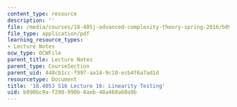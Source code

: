 ```yaml
---
content_type: resource
description: ''
file: /media/courses/18-405j-advanced-complexity-theory-spring-2016/b090bc9af298990b8aeb48a468a60a9b_MIT18_405JS16_Linearity.pdf
file_type: application/pdf
learning_resource_types:
- Lecture Notes
ocw_type: OCWFile
parent_title: Lecture Notes
parent_type: CourseSection
parent_uid: 448cb1cc-f997-aa14-9c10-ecb4f6a7ad1d
resourcetype: Document
title: '18.405J S16 Lecture 16: Linearity Testing'
uid: b090bc9a-f298-990b-8aeb-48a468a60a9b
---
```

